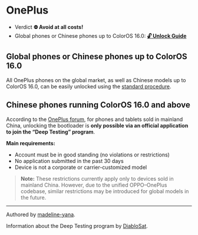 # OnePlus

* Verdict **⛔ Avoid at all costs!**
* Global phones or Chinese phones up to ColorOS 16.0: [**🔓️ Unlock Guide**](../../misc/generic-unlock.md)

## Global phones or Chinese phones up to ColorOS 16.0
All OnePlus phones on the global market, as well as Chinese models up to ColorOS 16.0, can be easily unlocked using the [standard procedure](../../misc/generic-unlock.md).

## Chinese phones running ColorOS 16.0 and above
According to the [OnePlus forum](https://bbs.oneplus.com/thread/1926504022886318086), for phones and tablets sold in mainland China, unlocking the bootloader is **only possible via an official application to join the “Deep Testing” program**.

**Main requirements:**  
- Account must be in good standing (no violations or restrictions)  
- No application submitted in the past 30 days  
- Device is not a corporate or carrier-customized model  

> **Note:** These restrictions currently apply only to devices sold in mainland China. However, due to the unified OPPO–OnePlus codebase, similar restrictions may be introduced for global models in the future.

***
Authored by [madeline-yana](https://github.com/madeline-yana).

Information about the Deep Testing program by [DiabloSat](https://github.com/progzone122).
